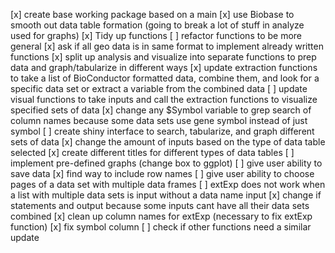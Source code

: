 [x] create base working package based on a main
[x] use Biobase to smooth out data table formation (going to break a lot of stuff in analyze used for graphs)
[x] Tidy up functions
[ ] refactor functions to be more general
    [x] ask if all geo data is in same format to implement already written functions
    [x] split up analysis and visualize into separate functions to prep data and graph/tabularize in different ways
    [x] update extraction functions to take a list of BioConductor formatted data, combine them, and look for a specific data set or extract a variable from the combined data
    [ ] update visual functions to take inputs and call the extraction functions to visualize specified sets of data
    [x] change any $Symbol variable to grep search of column names because some data sets use gene symbol instead of just symbol
[ ] create shiny interface to search, tabularize, and graph different sets of data
    [x] change the amount of inputs based on the type of data table selected
    [x] create different titles for different types of data tables
    [ ] implement pre-defined graphs (change box to ggplot)
    [ ] give user ability to save data 
    [x] find way to include row names
    [ ] give user ability to choose pages of a data set with multiple data frames 
[ ] extExp does not work when a list with multiple data sets is input without a data name input
    [x] change if statements and output because some inputs cant have all their data sets combined
    [x] clean up column names for extExp (necessary to fix extExp function)
    [x] fix symbol column
    [ ] check if other functions need a similar update
